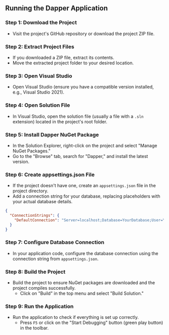 ## Running the Dapper Application

### Step 1: Download the Project

- Visit the project's GitHub repository or download the project ZIP file.

### Step 2: Extract Project Files

- If you downloaded a ZIP file, extract its contents.
- Move the extracted project folder to your desired location.

### Step 3: Open Visual Studio

- Open Visual Studio (ensure you have a compatible version installed, e.g., Visual Studio 2021).

### Step 4: Open Solution File

- In Visual Studio, open the solution file (usually a file with a `.sln` extension) located in the project's root folder.

### Step 5: Install Dapper NuGet Package

- In the Solution Explorer, right-click on the project and select "Manage NuGet Packages."
- Go to the "Browse" tab, search for "Dapper," and install the latest version.

### Step 6: Create appsettings.json File

- If the project doesn't have one, create an `appsettings.json` file in the project directory.
- Add a connection string for your database, replacing placeholders with your actual database details.

```json
{
  "ConnectionStrings": {
    "DefaultConnection": "Server=localhost;Database=YourDatabase;User=YourUser;Password=YourPassword;"
  }
}
```

### Step 7: Configure Database Connection

- In your application code, configure the database connection using the connection string from `appsettings.json`.

### Step 8: Build the Project

- Build the project to ensure NuGet packages are downloaded and the project compiles successfully.
  - Click on "Build" in the top menu and select "Build Solution."

### Step 9: Run the Application

- Run the application to check if everything is set up correctly.
  - Press `F5` or click on the "Start Debugging" button (green play button) in the toolbar.


